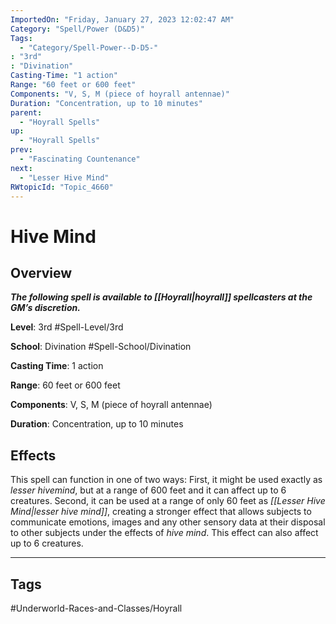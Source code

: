 ```yaml
---
ImportedOn: "Friday, January 27, 2023 12:02:47 AM"
Category: "Spell/Power (D&D5)"
Tags:
  - "Category/Spell-Power--D-D5-"
: "3rd"
: "Divination"
Casting-Time: "1 action"
Range: "60 feet or 600 feet"
Components: "V, S, M (piece of hoyrall antennae)"
Duration: "Concentration, up to 10 minutes"
parent:
  - "Hoyrall Spells"
up:
  - "Hoyrall Spells"
prev:
  - "Fascinating Countenance"
next:
  - "Lesser Hive Mind"
RWtopicId: "Topic_4660"
---
```

# Hive Mind
## Overview
***The following spell is available to [[Hoyrall|hoyrall]] spellcasters at the GM’s discretion.***

**Level**: 3rd
#Spell-Level/3rd

**School**: Divination
#Spell-School/Divination

**Casting Time**: 1 action

**Range**: 60 feet or 600 feet

**Components**: V, S, M (piece of hoyrall antennae)

**Duration**: Concentration, up to 10 minutes

## Effects
This spell can function in one of two ways: First, it might be used exactly as *lesser hivemind*, but at a range of 600 feet and it can affect up to 6 creatures. Second, it can be used at a range of only 60 feet as *[[Lesser Hive Mind|lesser hive mind]]*, creating a stronger effect that allows subjects to communicate emotions, images and any other sensory data at their disposal to other subjects under the effects of *hive mind*. This effect can also affect up to 6 creatures.


---
## Tags
#Underworld-Races-and-Classes/Hoyrall

